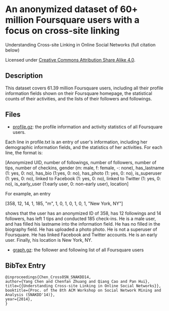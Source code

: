 # An anonymized dataset of 60+ million Foursquare users with a focus on cross-site linking

Understanding Cross-site Linking in Online Social Networks (full citation below)

Licensed under [Creative Commons Attribution Share Alike 4.0](http://choosealicense.com/licenses/cc-by-sa-4.0/).

## Description
This dataset covers 61.39 million Foursquare users, including all their profile information fields shown on their Foursquare homepage, the statistical counts of their activities, and the lists of their followers and followings.

## Files
 
* [profile.gz](https://drive.google.com/open?id=1blb5SLM9kL8U_YfDZsBDW-FwZrYfelRl): the profile information and activity statistics of all Foursquare users.

Each line in profile.txt is an entry of user's information, including her demographic information fields, and the statistics of her activities. For each line, the format is:

[Anonymized UID,  number of followings,  number of followers,  number of tips,  number of checkins, gender  (m: male, f: female,  -: none), has_lastname (1: yes, 0: no), has_bio (1:yes, 0: no), has_photo (1: yes, 0: no), is_superuser  (1: yes, 0: no), linked to Facebook  (1: yes, 0: no), linked to Twitter (1: yes, 0: no), is_early_user (1:early user, 0: non-early user), location]

For example, an entry

[358, 12, 14, 1, 185, "m", 1, 0, 1, 0, 1, 0, 1, "New York, NY"]

shows that the user has an anonymized ID of 358, has 12 followings and 14 followers, has left 1 tips and conducted 185 check-ins. He is a male user, and has filled his lastname into the information field. He has no filled in the biography field.
He has uploaded a photo photo. He is not a superuser of Foursquare. He has linked Facebook and Twitter accounts. He is an early user. Finally, his location is New York, NY.


* [graph.gz](https://drive.google.com/open?id=1N8nd3_vzIGR89XWprJ8jovB4VprCtMKl): the follower and following list of all Foursquare users 

## BibTex Entry
```
@inproceedings{Chen_CrossOSN_SNAKDD14,
author={Yang Chen and Chenfan Zhuang and Qiang Cao and Pan Hui},
title={{Understanding Cross-site Linking in Online Social Networks}},
booktitle={Proc. of the 8th ACM Workshop on Social Network Mining and Analysis (SNAKDD'14)},
year={2014},
}

```
